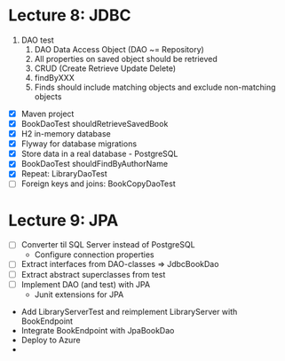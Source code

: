 # Lecture 8: JDBC

1. DAO test
   1. DAO Data Access Object (DAO ~= Repository)
   2. All properties on saved object should be retrieved
   3. CRUD (Create Retrieve Update Delete)
   4. findByXXX
   5. Finds should include matching objects and exclude non-matching objects

* [x] Maven project
* [x] BookDaoTest shouldRetrieveSavedBook
* [x] H2 in-memory database
* [x] Flyway for database migrations
* [x] Store data in a real database - PostgreSQL
* [x] BookDaoTest shouldFindByAuthorName
* [x] Repeat: LibraryDaoTest
* [ ] Foreign keys and joins: BookCopyDaoTest

# Lecture 9: JPA

* [ ] Converter til SQL Server instead of PostgreSQL
  * Configure connection properties
* [ ] Extract interfaces from DAO-classes => JdbcBookDao
* [ ] Extract abstract superclasses from test
* [ ] Implement DAO (and test) with JPA
   * Junit extensions for JPA

* Add LibraryServerTest and reimplement LibraryServer with BookEndpoint
* Integrate BookEndpoint with JpaBookDao
* Deploy to Azure
* 
